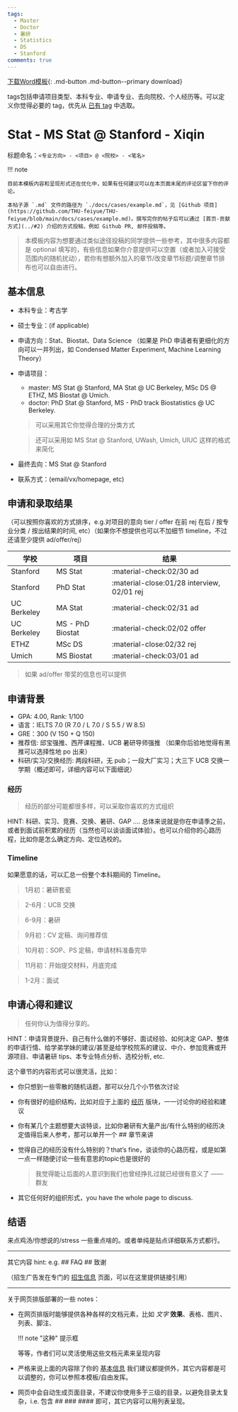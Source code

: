 ```yaml
---
tags:
  - Master
  - Doctor
  - 暑研
  - Statistics
  - DS
  - Stanford
comments: true
---
```


<!--
[下载Markdown模板](){: .md-button .md-button--primary download} 
-->
[下载Word模板](example.docx){: .md-button .md-button--primary download}

tags包括申请项目类型、本科专业、申请专业、去向院校、个人经历等。可以定义你觉得必要的 tag，优先从 [已有 tag](../tags/) 中选取。

# Stat - MS Stat @ Stanford - Xiqin

标题命名：`<专业方向> - <项目> @ <院校> - <笔名>`

!!! note

    目前本模板内容和呈现形式还在优化中，如果有任何建议可以在本页面末尾的评论区留下你的评论。

    本帖子源 `.md` 文件的路径为 `./docs/cases/example.md`，见 [Github 项目](https://github.com/THU-feiyue/THU-feiyue/blob/main/docs/cases/example.md)。撰写完你的帖子后可以通过 [首页-贡献方式](../#2) 介绍的方式投稿，例如 Github PR, 邮件投稿等。

> 本模板内容为想要通过类似途径投稿的同学提供一些参考，其中很多内容都是 optional 填写的，有些信息如果你介意提供可以空置（或者加入可接受范围内的随机扰动），若你有想额外加入的章节/改变章节标题/调整章节排布也可以自由进行。

## 基本信息

- 本科专业：考古学
- 硕士专业：(if applicable)
- 申请方向：Stat、Biostat、Data Science （如果是 PhD 申请者有更细化的方向可以一并列出，如 Condensed Matter Experiment, Machine Learning Theory）
- 申请项目：
    - master: MS Stat @ Stanford, MA Stat @ UC Berkeley, MSc DS @ ETHZ, MS Biostat @ Umich.
    - doctor: PhD Stat @ Stanford, MS - PhD track Biostatistics @ UC Berkeley.

    > 可以采用其它你觉得合理的分类方式

    > 还可以采用如 MS Stat @ Stanford, UWash, Umich, UIUC 这样的格式来简化

- 最终去向：MS Stat @ Stanford
- 联系方式：(email/vx/homepage, etc)


## 申请和录取结果

（可以按照你喜欢的方式排序，e.g.对项目的意向 tier / offer 在前 rej 在后 / 按专业分类 / 按出结果的时间, etc）（如果你不想提供也可以不加细节 timeline，不过还请至少提供 ad/offer/rej）

| 学校 | 项目 | 结果 |
| ---- | ---- | ---- |
| Stanford | MS Stat | :material-check:02/30 ad |
| Stanford | PhD Stat | :material-close:01/28 interview, 02/01 rej |
| UC Berkeley | MA Stat |:material-check:02/31 ad |
| UC Berkeley | MS - PhD Biostat |:material-check:02/02 offer |
| ETHZ | MSc DS | :material-close:02/32 rej |
| Umich | MS Biostat | :material-check:03/01 ad |

> 如果 ad/offer 带奖的信息也可以提供

## 申请背景

- GPA: 4.00, Rank: 1/100
- 语言：IELTS 7.0 (R 7.0 / L 7.0 / S 5.5 / W 8.5)
- GRE：300 (V 150 + Q 150)
- 推荐信: 邱宝强推、西芹课程推、UCB 暑研导师强推 （如果你后验地觉得有黑推可以选择性地 po 出来）
- 科研/实习/交换经历: 两段科研，无 pub；一段大厂实习；大三下 UCB 交换一学期（概述即可，详细内容可以下面细说）

### 经历

> 经历的部分可能都很多样，可以采取你喜欢的方式组织

HINT: 科研、实习、竞赛、交换、暑研、GAP ….  总体来说就是你在申请季之前，或者到面试前积累的经历（当然也可以谈谈面试体验）。也可以介绍你的心路历程，比如你是怎么确定方向、定位选校的。

### Timeline

如果愿意的话，可以汇总一份整个本科期间的 Timeline。

> 1月初：暑研套瓷

> 2-6月：UCB 交换

> 6-9月：暑研

> 9月初：CV 定稿、询问推荐信

> 10月初：SOP、PS 定稿，申请材料准备完毕

> 11月初：开始提交材料，月底完成

> 1-2月：面试

## 申请心得和建议

> 任何你认为值得分享的。

HINT：申请背景提升、自己有什么做的不够好、面试经验、如何决定 GAP、整体的申请行情、给学弟学妹的建议/甚至是给学校院系的建议、中介、参加竞赛或开源项目、申请暑研 tips、本专业特点分析、选校分析, etc.

这个章节的内容形式可以很灵活，比如：

- 你只想到一些零散的随机话题，那可以分几个小节依次讨论
- 你有很好的组织结构，比如对应于上面的 [经历](#31) 版块，一一讨论你的经验和建议
- 你有某几个主题想要大谈特谈，比如你暑研有大量产出/有什么特别的经历决定值得后来人参考，那可以单开一个 ## 章节来讲
- 觉得自己的经历没有什么特别的？that’s fine，谈谈你的心路历程，或是如第一点一样随便讨论一些有意思的topic也是很好的
  > 我觉得能让后面的人意识到我们也曾经挣扎过就已经很有意义了 —— 群友

- 其它任何好的组织形式，you have the whole page to discuss.

## 结语

来点鸡汤/你想说的/stress 一些重点啥的。或者单纯是贴点详细联系方式都行。

-------------------

其它内容 hint: e.g. ## FAQ ## 致谢

（招生广告发在专门的 [招生信息](/ad/index.md) 页面，可以在这里提供链接引用）

-------------------

关于网页排版部署的一些 notes：

-   在网页排版时能够提供各种各样的文档元素，比如 *文字* **效果**、表格、图片、列表、脚注、

    !!! note "这种"
        提示框

    等等，作者们可以灵活使用这些文档元素来呈现内容

-   严格来说上面的内容除了你的 [基本信息](#1) 我们建议都提供外，其它内容都是可以调整的，你可以参照本模板/自由发挥。
-   网页中会自动生成页面目录，不建议你使用多于三级的目录，以避免目录太复杂，i.e. 包含 ## ### #### 即可，其它内容可以用列表呈现。
